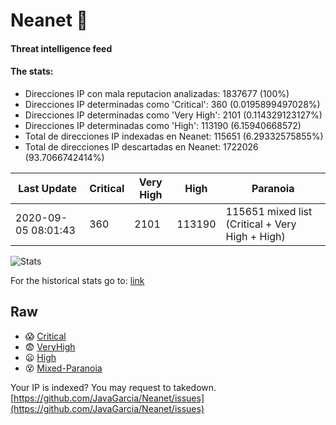# Neanet :hocho:
#### Threat intelligence feed
#### The stats:

- Direcciones IP con mala reputacion analizadas: 1837677 (100%)
- Direcciones IP determinadas como 'Critical':  360 (0.0195899497028%)
- Direcciones IP determinadas como 'Very High':  2101 (0.114329123127%)
- Direcciones IP determinadas como 'High':  113190 (6.15940668572)
- Total de direcciones IP indexadas en Neanet:  115651 (6.29332575855%)
- Total de direcciones IP descartadas en Neanet:  1722026 (93.7066742414%)

| Last Update | Critical | Very High | High | Paranoia |
| --- | --- | --- | --- | --- |
| 2020-09-05 08:01:43 | 360 | 2101 | 113190 | 115651 mixed list (Critical + Very High + High)|

![Stats](https://docs.google.com/spreadsheets/d/e/2PACX-1vSnaNMIXVabIpDJjufMlzH7poXnshF3mgd8Is1g9ytUEzVsP5my4Trn8f-xkoLLQ38xpL3HtmUexLo6/pubchart?oid=501124687&format=image)

For the historical stats go to: [link](/stats.csv)
## Raw
- :scream: [Critical](https://raw.githubusercontent.com/JavaGarcia/Neanet/master/blacklists/neanet_critical.txt)
- :fearful: [VeryHigh](https://raw.githubusercontent.com/JavaGarcia/Neanet/master/blacklists/neanet_veryHigh.txtt)
- :frowning: [High](https://raw.githubusercontent.com/JavaGarcia/Neanet/master/blacklists/neanet_high.txt)
- :dizzy_face: [Mixed-Paranoia](https://raw.githubusercontent.com/JavaGarcia/Neanet/master/blacklists/neanet_all.txt)


Your IP is indexed? You may request to takedown. [https://github.com/JavaGarcia/Neanet/issues](https://github.com/JavaGarcia/Neanet/issues)

















































































































































































































































































































































































































































































































































































